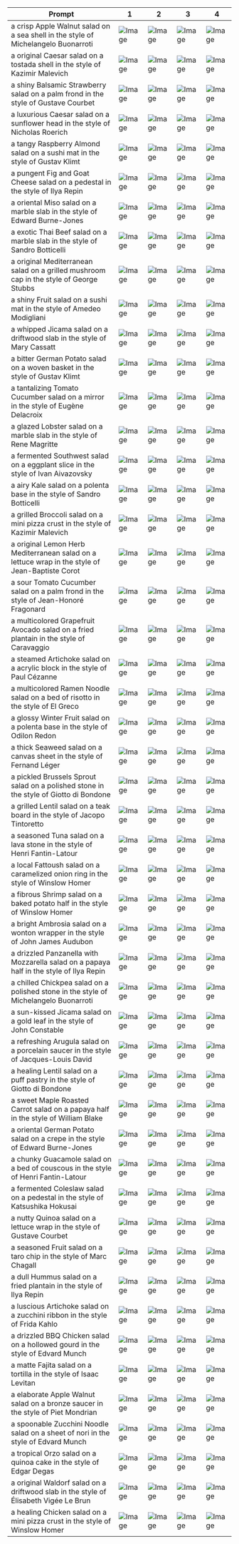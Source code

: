 | Prompt | 1 | 2 | 3 | 4 |
|-|-|-|-|-|
| a crisp Apple Walnut salad on a sea shell in the style of Michelangelo Buonarroti | ![Image](https://salad-benchmark-public-assets.s3.us-east-2.amazonaws.com/sdxl/27b316f7-b783-4807-a396-ab9c7926d813-0.jpg) | ![Image](https://salad-benchmark-public-assets.s3.us-east-2.amazonaws.com/sdxl/27b316f7-b783-4807-a396-ab9c7926d813-1.jpg) | ![Image](https://salad-benchmark-public-assets.s3.us-east-2.amazonaws.com/sdxl/27b316f7-b783-4807-a396-ab9c7926d813-2.jpg) | ![Image](https://salad-benchmark-public-assets.s3.us-east-2.amazonaws.com/sdxl/27b316f7-b783-4807-a396-ab9c7926d813-3.jpg) |
| a original Caesar salad on a tostada shell in the style of Kazimir Malevich | ![Image](https://salad-benchmark-public-assets.s3.us-east-2.amazonaws.com/sdxl/6be5e6ec-4657-4391-8e3b-6ae0d39266cb-0.jpg) | ![Image](https://salad-benchmark-public-assets.s3.us-east-2.amazonaws.com/sdxl/6be5e6ec-4657-4391-8e3b-6ae0d39266cb-1.jpg) | ![Image](https://salad-benchmark-public-assets.s3.us-east-2.amazonaws.com/sdxl/6be5e6ec-4657-4391-8e3b-6ae0d39266cb-2.jpg) | ![Image](https://salad-benchmark-public-assets.s3.us-east-2.amazonaws.com/sdxl/6be5e6ec-4657-4391-8e3b-6ae0d39266cb-3.jpg) |
| a shiny Balsamic Strawberry salad on a palm frond in the style of Gustave Courbet | ![Image](https://salad-benchmark-public-assets.s3.us-east-2.amazonaws.com/sdxl/19af5f8b-2d54-415d-a26d-4de45310b0eb-0.jpg) | ![Image](https://salad-benchmark-public-assets.s3.us-east-2.amazonaws.com/sdxl/19af5f8b-2d54-415d-a26d-4de45310b0eb-1.jpg) | ![Image](https://salad-benchmark-public-assets.s3.us-east-2.amazonaws.com/sdxl/19af5f8b-2d54-415d-a26d-4de45310b0eb-2.jpg) | ![Image](https://salad-benchmark-public-assets.s3.us-east-2.amazonaws.com/sdxl/19af5f8b-2d54-415d-a26d-4de45310b0eb-3.jpg) |
| a luxurious Caesar salad on a sunflower head in the style of Nicholas Roerich | ![Image](https://salad-benchmark-public-assets.s3.us-east-2.amazonaws.com/sdxl/32aa090c-902a-4827-9840-a414e99b700c-0.jpg) | ![Image](https://salad-benchmark-public-assets.s3.us-east-2.amazonaws.com/sdxl/32aa090c-902a-4827-9840-a414e99b700c-1.jpg) | ![Image](https://salad-benchmark-public-assets.s3.us-east-2.amazonaws.com/sdxl/32aa090c-902a-4827-9840-a414e99b700c-2.jpg) | ![Image](https://salad-benchmark-public-assets.s3.us-east-2.amazonaws.com/sdxl/32aa090c-902a-4827-9840-a414e99b700c-3.jpg) |
| a tangy Raspberry Almond salad on a sushi mat in the style of Gustav Klimt | ![Image](https://salad-benchmark-public-assets.s3.us-east-2.amazonaws.com/sdxl/b457342f-7d85-492b-b348-a709c0df5d22-0.jpg) | ![Image](https://salad-benchmark-public-assets.s3.us-east-2.amazonaws.com/sdxl/b457342f-7d85-492b-b348-a709c0df5d22-1.jpg) | ![Image](https://salad-benchmark-public-assets.s3.us-east-2.amazonaws.com/sdxl/b457342f-7d85-492b-b348-a709c0df5d22-2.jpg) | ![Image](https://salad-benchmark-public-assets.s3.us-east-2.amazonaws.com/sdxl/b457342f-7d85-492b-b348-a709c0df5d22-3.jpg) |
| a pungent Fig and Goat Cheese salad on a pedestal in the style of Ilya Repin | ![Image](https://salad-benchmark-public-assets.s3.us-east-2.amazonaws.com/sdxl/bbee2ae6-c68b-476f-8c2c-39d0c14f574a-0.jpg) | ![Image](https://salad-benchmark-public-assets.s3.us-east-2.amazonaws.com/sdxl/bbee2ae6-c68b-476f-8c2c-39d0c14f574a-1.jpg) | ![Image](https://salad-benchmark-public-assets.s3.us-east-2.amazonaws.com/sdxl/bbee2ae6-c68b-476f-8c2c-39d0c14f574a-2.jpg) | ![Image](https://salad-benchmark-public-assets.s3.us-east-2.amazonaws.com/sdxl/bbee2ae6-c68b-476f-8c2c-39d0c14f574a-3.jpg) |
| a oriental Miso salad on a marble slab in the style of Edward Burne-Jones | ![Image](https://salad-benchmark-public-assets.s3.us-east-2.amazonaws.com/sdxl/eef11e0b-f836-43ee-ace8-28e87b97ca56-0.jpg) | ![Image](https://salad-benchmark-public-assets.s3.us-east-2.amazonaws.com/sdxl/eef11e0b-f836-43ee-ace8-28e87b97ca56-1.jpg) | ![Image](https://salad-benchmark-public-assets.s3.us-east-2.amazonaws.com/sdxl/eef11e0b-f836-43ee-ace8-28e87b97ca56-2.jpg) | ![Image](https://salad-benchmark-public-assets.s3.us-east-2.amazonaws.com/sdxl/eef11e0b-f836-43ee-ace8-28e87b97ca56-3.jpg) |
| a exotic Thai Beef salad on a marble slab in the style of Sandro Botticelli | ![Image](https://salad-benchmark-public-assets.s3.us-east-2.amazonaws.com/sdxl/b4cc044a-f3b5-4c4f-951c-c4f1dc9f5137-0.jpg) | ![Image](https://salad-benchmark-public-assets.s3.us-east-2.amazonaws.com/sdxl/b4cc044a-f3b5-4c4f-951c-c4f1dc9f5137-1.jpg) | ![Image](https://salad-benchmark-public-assets.s3.us-east-2.amazonaws.com/sdxl/b4cc044a-f3b5-4c4f-951c-c4f1dc9f5137-2.jpg) | ![Image](https://salad-benchmark-public-assets.s3.us-east-2.amazonaws.com/sdxl/b4cc044a-f3b5-4c4f-951c-c4f1dc9f5137-3.jpg) |
| a original Mediterranean salad on a grilled mushroom cap in the style of George Stubbs | ![Image](https://salad-benchmark-public-assets.s3.us-east-2.amazonaws.com/sdxl/efc6948b-1a19-44a5-8668-5c301d095360-0.jpg) | ![Image](https://salad-benchmark-public-assets.s3.us-east-2.amazonaws.com/sdxl/efc6948b-1a19-44a5-8668-5c301d095360-1.jpg) | ![Image](https://salad-benchmark-public-assets.s3.us-east-2.amazonaws.com/sdxl/efc6948b-1a19-44a5-8668-5c301d095360-2.jpg) | ![Image](https://salad-benchmark-public-assets.s3.us-east-2.amazonaws.com/sdxl/efc6948b-1a19-44a5-8668-5c301d095360-3.jpg) |
| a shiny Fruit salad on a sushi mat in the style of Amedeo Modigliani | ![Image](https://salad-benchmark-public-assets.s3.us-east-2.amazonaws.com/sdxl/7678f427-7eb4-49ef-9889-315ff540f6b9-0.jpg) | ![Image](https://salad-benchmark-public-assets.s3.us-east-2.amazonaws.com/sdxl/7678f427-7eb4-49ef-9889-315ff540f6b9-1.jpg) | ![Image](https://salad-benchmark-public-assets.s3.us-east-2.amazonaws.com/sdxl/7678f427-7eb4-49ef-9889-315ff540f6b9-2.jpg) | ![Image](https://salad-benchmark-public-assets.s3.us-east-2.amazonaws.com/sdxl/7678f427-7eb4-49ef-9889-315ff540f6b9-3.jpg) |
| a whipped Jicama salad on a driftwood slab in the style of Mary Cassatt | ![Image](https://salad-benchmark-public-assets.s3.us-east-2.amazonaws.com/sdxl/f870db8e-cbee-4133-926e-447df3c31442-0.jpg) | ![Image](https://salad-benchmark-public-assets.s3.us-east-2.amazonaws.com/sdxl/f870db8e-cbee-4133-926e-447df3c31442-1.jpg) | ![Image](https://salad-benchmark-public-assets.s3.us-east-2.amazonaws.com/sdxl/f870db8e-cbee-4133-926e-447df3c31442-2.jpg) | ![Image](https://salad-benchmark-public-assets.s3.us-east-2.amazonaws.com/sdxl/f870db8e-cbee-4133-926e-447df3c31442-3.jpg) |
| a bitter German Potato salad on a woven basket in the style of Gustav Klimt | ![Image](https://salad-benchmark-public-assets.s3.us-east-2.amazonaws.com/sdxl/b901932e-7636-426c-972e-fbe29add9d90-0.jpg) | ![Image](https://salad-benchmark-public-assets.s3.us-east-2.amazonaws.com/sdxl/b901932e-7636-426c-972e-fbe29add9d90-1.jpg) | ![Image](https://salad-benchmark-public-assets.s3.us-east-2.amazonaws.com/sdxl/b901932e-7636-426c-972e-fbe29add9d90-2.jpg) | ![Image](https://salad-benchmark-public-assets.s3.us-east-2.amazonaws.com/sdxl/b901932e-7636-426c-972e-fbe29add9d90-3.jpg) |
| a tantalizing Tomato Cucumber salad on a mirror in the style of Eugène Delacroix | ![Image](https://salad-benchmark-public-assets.s3.us-east-2.amazonaws.com/sdxl/3c5557be-1e07-4469-a277-a0a987dc6234-0.jpg) | ![Image](https://salad-benchmark-public-assets.s3.us-east-2.amazonaws.com/sdxl/3c5557be-1e07-4469-a277-a0a987dc6234-1.jpg) | ![Image](https://salad-benchmark-public-assets.s3.us-east-2.amazonaws.com/sdxl/3c5557be-1e07-4469-a277-a0a987dc6234-2.jpg) | ![Image](https://salad-benchmark-public-assets.s3.us-east-2.amazonaws.com/sdxl/3c5557be-1e07-4469-a277-a0a987dc6234-3.jpg) |
| a glazed Lobster salad on a marble slab in the style of Rene Magritte | ![Image](https://salad-benchmark-public-assets.s3.us-east-2.amazonaws.com/sdxl/1aae42c5-71a0-471c-bf25-1260089e77f6-0.jpg) | ![Image](https://salad-benchmark-public-assets.s3.us-east-2.amazonaws.com/sdxl/1aae42c5-71a0-471c-bf25-1260089e77f6-1.jpg) | ![Image](https://salad-benchmark-public-assets.s3.us-east-2.amazonaws.com/sdxl/1aae42c5-71a0-471c-bf25-1260089e77f6-2.jpg) | ![Image](https://salad-benchmark-public-assets.s3.us-east-2.amazonaws.com/sdxl/1aae42c5-71a0-471c-bf25-1260089e77f6-3.jpg) |
| a fermented Southwest salad on a eggplant slice in the style of Ivan Aivazovsky | ![Image](https://salad-benchmark-public-assets.s3.us-east-2.amazonaws.com/sdxl/6f040d5d-ab5a-4df2-b407-1f9caafbb752-0.jpg) | ![Image](https://salad-benchmark-public-assets.s3.us-east-2.amazonaws.com/sdxl/6f040d5d-ab5a-4df2-b407-1f9caafbb752-1.jpg) | ![Image](https://salad-benchmark-public-assets.s3.us-east-2.amazonaws.com/sdxl/6f040d5d-ab5a-4df2-b407-1f9caafbb752-2.jpg) | ![Image](https://salad-benchmark-public-assets.s3.us-east-2.amazonaws.com/sdxl/6f040d5d-ab5a-4df2-b407-1f9caafbb752-3.jpg) |
| a airy Kale salad on a polenta base in the style of Sandro Botticelli | ![Image](https://salad-benchmark-public-assets.s3.us-east-2.amazonaws.com/sdxl/a59abdf5-053e-4b41-9486-08f15609ce16-0.jpg) | ![Image](https://salad-benchmark-public-assets.s3.us-east-2.amazonaws.com/sdxl/a59abdf5-053e-4b41-9486-08f15609ce16-1.jpg) | ![Image](https://salad-benchmark-public-assets.s3.us-east-2.amazonaws.com/sdxl/a59abdf5-053e-4b41-9486-08f15609ce16-2.jpg) | ![Image](https://salad-benchmark-public-assets.s3.us-east-2.amazonaws.com/sdxl/a59abdf5-053e-4b41-9486-08f15609ce16-3.jpg) |
| a grilled Broccoli salad on a mini pizza crust in the style of Kazimir Malevich | ![Image](https://salad-benchmark-public-assets.s3.us-east-2.amazonaws.com/sdxl/2d00d3e4-66a9-4dfc-b40a-921eb37c1089-0.jpg) | ![Image](https://salad-benchmark-public-assets.s3.us-east-2.amazonaws.com/sdxl/2d00d3e4-66a9-4dfc-b40a-921eb37c1089-1.jpg) | ![Image](https://salad-benchmark-public-assets.s3.us-east-2.amazonaws.com/sdxl/2d00d3e4-66a9-4dfc-b40a-921eb37c1089-2.jpg) | ![Image](https://salad-benchmark-public-assets.s3.us-east-2.amazonaws.com/sdxl/2d00d3e4-66a9-4dfc-b40a-921eb37c1089-3.jpg) |
| a original Lemon Herb Mediterranean salad on a lettuce wrap in the style of Jean-Baptiste Corot | ![Image](https://salad-benchmark-public-assets.s3.us-east-2.amazonaws.com/sdxl/e2908795-56ba-4933-bb2b-0c87961c03e4-0.jpg) | ![Image](https://salad-benchmark-public-assets.s3.us-east-2.amazonaws.com/sdxl/e2908795-56ba-4933-bb2b-0c87961c03e4-1.jpg) | ![Image](https://salad-benchmark-public-assets.s3.us-east-2.amazonaws.com/sdxl/e2908795-56ba-4933-bb2b-0c87961c03e4-2.jpg) | ![Image](https://salad-benchmark-public-assets.s3.us-east-2.amazonaws.com/sdxl/e2908795-56ba-4933-bb2b-0c87961c03e4-3.jpg) |
| a sour Tomato Cucumber salad on a palm frond in the style of Jean-Honoré Fragonard | ![Image](https://salad-benchmark-public-assets.s3.us-east-2.amazonaws.com/sdxl/78901141-b3f2-4e1c-9569-cf1b2e994d33-0.jpg) | ![Image](https://salad-benchmark-public-assets.s3.us-east-2.amazonaws.com/sdxl/78901141-b3f2-4e1c-9569-cf1b2e994d33-1.jpg) | ![Image](https://salad-benchmark-public-assets.s3.us-east-2.amazonaws.com/sdxl/78901141-b3f2-4e1c-9569-cf1b2e994d33-2.jpg) | ![Image](https://salad-benchmark-public-assets.s3.us-east-2.amazonaws.com/sdxl/78901141-b3f2-4e1c-9569-cf1b2e994d33-3.jpg) |
| a multicolored Grapefruit Avocado salad on a fried plantain in the style of Caravaggio | ![Image](https://salad-benchmark-public-assets.s3.us-east-2.amazonaws.com/sdxl/6328df24-d680-4c92-868e-0e4169f34c86-0.jpg) | ![Image](https://salad-benchmark-public-assets.s3.us-east-2.amazonaws.com/sdxl/6328df24-d680-4c92-868e-0e4169f34c86-1.jpg) | ![Image](https://salad-benchmark-public-assets.s3.us-east-2.amazonaws.com/sdxl/6328df24-d680-4c92-868e-0e4169f34c86-2.jpg) | ![Image](https://salad-benchmark-public-assets.s3.us-east-2.amazonaws.com/sdxl/6328df24-d680-4c92-868e-0e4169f34c86-3.jpg) |
| a steamed Artichoke salad on a acrylic block in the style of Paul Cézanne | ![Image](https://salad-benchmark-public-assets.s3.us-east-2.amazonaws.com/sdxl/a281fa03-a178-40b2-882a-1ce62dd5399f-0.jpg) | ![Image](https://salad-benchmark-public-assets.s3.us-east-2.amazonaws.com/sdxl/a281fa03-a178-40b2-882a-1ce62dd5399f-1.jpg) | ![Image](https://salad-benchmark-public-assets.s3.us-east-2.amazonaws.com/sdxl/a281fa03-a178-40b2-882a-1ce62dd5399f-2.jpg) | ![Image](https://salad-benchmark-public-assets.s3.us-east-2.amazonaws.com/sdxl/a281fa03-a178-40b2-882a-1ce62dd5399f-3.jpg) |
| a multicolored Ramen Noodle salad on a bed of risotto in the style of El Greco | ![Image](https://salad-benchmark-public-assets.s3.us-east-2.amazonaws.com/sdxl/e7785ec8-fb21-46b5-be04-3bfd9433d445-0.jpg) | ![Image](https://salad-benchmark-public-assets.s3.us-east-2.amazonaws.com/sdxl/e7785ec8-fb21-46b5-be04-3bfd9433d445-1.jpg) | ![Image](https://salad-benchmark-public-assets.s3.us-east-2.amazonaws.com/sdxl/e7785ec8-fb21-46b5-be04-3bfd9433d445-2.jpg) | ![Image](https://salad-benchmark-public-assets.s3.us-east-2.amazonaws.com/sdxl/e7785ec8-fb21-46b5-be04-3bfd9433d445-3.jpg) |
| a glossy Winter Fruit salad on a polenta base in the style of Odilon Redon | ![Image](https://salad-benchmark-public-assets.s3.us-east-2.amazonaws.com/sdxl/3ea525cd-3657-461e-95f7-c229a552fb99-0.jpg) | ![Image](https://salad-benchmark-public-assets.s3.us-east-2.amazonaws.com/sdxl/3ea525cd-3657-461e-95f7-c229a552fb99-1.jpg) | ![Image](https://salad-benchmark-public-assets.s3.us-east-2.amazonaws.com/sdxl/3ea525cd-3657-461e-95f7-c229a552fb99-2.jpg) | ![Image](https://salad-benchmark-public-assets.s3.us-east-2.amazonaws.com/sdxl/3ea525cd-3657-461e-95f7-c229a552fb99-3.jpg) |
| a thick Seaweed salad on a canvas sheet in the style of Fernand Léger | ![Image](https://salad-benchmark-public-assets.s3.us-east-2.amazonaws.com/sdxl/0116fce8-5b96-4690-ae7b-8ad67c1e9565-0.jpg) | ![Image](https://salad-benchmark-public-assets.s3.us-east-2.amazonaws.com/sdxl/0116fce8-5b96-4690-ae7b-8ad67c1e9565-1.jpg) | ![Image](https://salad-benchmark-public-assets.s3.us-east-2.amazonaws.com/sdxl/0116fce8-5b96-4690-ae7b-8ad67c1e9565-2.jpg) | ![Image](https://salad-benchmark-public-assets.s3.us-east-2.amazonaws.com/sdxl/0116fce8-5b96-4690-ae7b-8ad67c1e9565-3.jpg) |
| a pickled Brussels Sprout salad on a polished stone in the style of Giotto di Bondone | ![Image](https://salad-benchmark-public-assets.s3.us-east-2.amazonaws.com/sdxl/d3c79c71-0363-4d4c-8861-4cb618591bea-0.jpg) | ![Image](https://salad-benchmark-public-assets.s3.us-east-2.amazonaws.com/sdxl/d3c79c71-0363-4d4c-8861-4cb618591bea-1.jpg) | ![Image](https://salad-benchmark-public-assets.s3.us-east-2.amazonaws.com/sdxl/d3c79c71-0363-4d4c-8861-4cb618591bea-2.jpg) | ![Image](https://salad-benchmark-public-assets.s3.us-east-2.amazonaws.com/sdxl/d3c79c71-0363-4d4c-8861-4cb618591bea-3.jpg) |
| a grilled Lentil salad on a teak board in the style of Jacopo Tintoretto | ![Image](https://salad-benchmark-public-assets.s3.us-east-2.amazonaws.com/sdxl/98c81393-7d60-47ac-93fe-0ca0e7fe47b1-0.jpg) | ![Image](https://salad-benchmark-public-assets.s3.us-east-2.amazonaws.com/sdxl/98c81393-7d60-47ac-93fe-0ca0e7fe47b1-1.jpg) | ![Image](https://salad-benchmark-public-assets.s3.us-east-2.amazonaws.com/sdxl/98c81393-7d60-47ac-93fe-0ca0e7fe47b1-2.jpg) | ![Image](https://salad-benchmark-public-assets.s3.us-east-2.amazonaws.com/sdxl/98c81393-7d60-47ac-93fe-0ca0e7fe47b1-3.jpg) |
| a seasoned Tuna salad on a lava stone in the style of Henri Fantin-Latour | ![Image](https://salad-benchmark-public-assets.s3.us-east-2.amazonaws.com/sdxl/989fba69-d3a9-4d03-93cc-31023b93eefa-0.jpg) | ![Image](https://salad-benchmark-public-assets.s3.us-east-2.amazonaws.com/sdxl/989fba69-d3a9-4d03-93cc-31023b93eefa-1.jpg) | ![Image](https://salad-benchmark-public-assets.s3.us-east-2.amazonaws.com/sdxl/989fba69-d3a9-4d03-93cc-31023b93eefa-2.jpg) | ![Image](https://salad-benchmark-public-assets.s3.us-east-2.amazonaws.com/sdxl/989fba69-d3a9-4d03-93cc-31023b93eefa-3.jpg) |
| a local Fattoush salad on a caramelized onion ring in the style of Winslow Homer | ![Image](https://salad-benchmark-public-assets.s3.us-east-2.amazonaws.com/sdxl/6303e2de-4d05-4d0b-81c9-03bd5011183e-0.jpg) | ![Image](https://salad-benchmark-public-assets.s3.us-east-2.amazonaws.com/sdxl/6303e2de-4d05-4d0b-81c9-03bd5011183e-1.jpg) | ![Image](https://salad-benchmark-public-assets.s3.us-east-2.amazonaws.com/sdxl/6303e2de-4d05-4d0b-81c9-03bd5011183e-2.jpg) | ![Image](https://salad-benchmark-public-assets.s3.us-east-2.amazonaws.com/sdxl/6303e2de-4d05-4d0b-81c9-03bd5011183e-3.jpg) |
| a fibrous Shrimp salad on a baked potato half in the style of Winslow Homer | ![Image](https://salad-benchmark-public-assets.s3.us-east-2.amazonaws.com/sdxl/18eea7ce-dfa7-40d9-8903-7d8b04c8a949-0.jpg) | ![Image](https://salad-benchmark-public-assets.s3.us-east-2.amazonaws.com/sdxl/18eea7ce-dfa7-40d9-8903-7d8b04c8a949-1.jpg) | ![Image](https://salad-benchmark-public-assets.s3.us-east-2.amazonaws.com/sdxl/18eea7ce-dfa7-40d9-8903-7d8b04c8a949-2.jpg) | ![Image](https://salad-benchmark-public-assets.s3.us-east-2.amazonaws.com/sdxl/18eea7ce-dfa7-40d9-8903-7d8b04c8a949-3.jpg) |
| a bright Ambrosia salad on a wonton wrapper in the style of John James Audubon | ![Image](https://salad-benchmark-public-assets.s3.us-east-2.amazonaws.com/sdxl/3f3a4e5f-ecf0-45fa-8df8-1d369aaddd05-0.jpg) | ![Image](https://salad-benchmark-public-assets.s3.us-east-2.amazonaws.com/sdxl/3f3a4e5f-ecf0-45fa-8df8-1d369aaddd05-1.jpg) | ![Image](https://salad-benchmark-public-assets.s3.us-east-2.amazonaws.com/sdxl/3f3a4e5f-ecf0-45fa-8df8-1d369aaddd05-2.jpg) | ![Image](https://salad-benchmark-public-assets.s3.us-east-2.amazonaws.com/sdxl/3f3a4e5f-ecf0-45fa-8df8-1d369aaddd05-3.jpg) |
| a drizzled Panzanella with Mozzarella salad on a papaya half in the style of Ilya Repin | ![Image](https://salad-benchmark-public-assets.s3.us-east-2.amazonaws.com/sdxl/e9211931-45e4-4cd6-9057-d68b2df78d9e-0.jpg) | ![Image](https://salad-benchmark-public-assets.s3.us-east-2.amazonaws.com/sdxl/e9211931-45e4-4cd6-9057-d68b2df78d9e-1.jpg) | ![Image](https://salad-benchmark-public-assets.s3.us-east-2.amazonaws.com/sdxl/e9211931-45e4-4cd6-9057-d68b2df78d9e-2.jpg) | ![Image](https://salad-benchmark-public-assets.s3.us-east-2.amazonaws.com/sdxl/e9211931-45e4-4cd6-9057-d68b2df78d9e-3.jpg) |
| a chilled Chickpea salad on a polished stone in the style of Michelangelo Buonarroti | ![Image](https://salad-benchmark-public-assets.s3.us-east-2.amazonaws.com/sdxl/5544d770-b569-400a-be7c-5d05f844c632-0.jpg) | ![Image](https://salad-benchmark-public-assets.s3.us-east-2.amazonaws.com/sdxl/5544d770-b569-400a-be7c-5d05f844c632-1.jpg) | ![Image](https://salad-benchmark-public-assets.s3.us-east-2.amazonaws.com/sdxl/5544d770-b569-400a-be7c-5d05f844c632-2.jpg) | ![Image](https://salad-benchmark-public-assets.s3.us-east-2.amazonaws.com/sdxl/5544d770-b569-400a-be7c-5d05f844c632-3.jpg) |
| a sun-kissed Jicama salad on a gold leaf in the style of John Constable | ![Image](https://salad-benchmark-public-assets.s3.us-east-2.amazonaws.com/sdxl/19260307-a8d5-4dfe-a172-20c448639891-0.jpg) | ![Image](https://salad-benchmark-public-assets.s3.us-east-2.amazonaws.com/sdxl/19260307-a8d5-4dfe-a172-20c448639891-1.jpg) | ![Image](https://salad-benchmark-public-assets.s3.us-east-2.amazonaws.com/sdxl/19260307-a8d5-4dfe-a172-20c448639891-2.jpg) | ![Image](https://salad-benchmark-public-assets.s3.us-east-2.amazonaws.com/sdxl/19260307-a8d5-4dfe-a172-20c448639891-3.jpg) |
| a refreshing Arugula salad on a porcelain saucer in the style of Jacques-Louis David | ![Image](https://salad-benchmark-public-assets.s3.us-east-2.amazonaws.com/sdxl/fdbe8600-3144-47d6-aede-a89d040e017a-0.jpg) | ![Image](https://salad-benchmark-public-assets.s3.us-east-2.amazonaws.com/sdxl/fdbe8600-3144-47d6-aede-a89d040e017a-1.jpg) | ![Image](https://salad-benchmark-public-assets.s3.us-east-2.amazonaws.com/sdxl/fdbe8600-3144-47d6-aede-a89d040e017a-2.jpg) | ![Image](https://salad-benchmark-public-assets.s3.us-east-2.amazonaws.com/sdxl/fdbe8600-3144-47d6-aede-a89d040e017a-3.jpg) |
| a healing Lentil salad on a puff pastry in the style of Giotto di Bondone | ![Image](https://salad-benchmark-public-assets.s3.us-east-2.amazonaws.com/sdxl/302ab349-3188-4664-8d4d-a960c490dba0-0.jpg) | ![Image](https://salad-benchmark-public-assets.s3.us-east-2.amazonaws.com/sdxl/302ab349-3188-4664-8d4d-a960c490dba0-1.jpg) | ![Image](https://salad-benchmark-public-assets.s3.us-east-2.amazonaws.com/sdxl/302ab349-3188-4664-8d4d-a960c490dba0-2.jpg) | ![Image](https://salad-benchmark-public-assets.s3.us-east-2.amazonaws.com/sdxl/302ab349-3188-4664-8d4d-a960c490dba0-3.jpg) |
| a sweet Maple Roasted Carrot salad on a papaya half in the style of William Blake | ![Image](https://salad-benchmark-public-assets.s3.us-east-2.amazonaws.com/sdxl/d2edee70-2735-4c08-afbf-9f478fcae150-0.jpg) | ![Image](https://salad-benchmark-public-assets.s3.us-east-2.amazonaws.com/sdxl/d2edee70-2735-4c08-afbf-9f478fcae150-1.jpg) | ![Image](https://salad-benchmark-public-assets.s3.us-east-2.amazonaws.com/sdxl/d2edee70-2735-4c08-afbf-9f478fcae150-2.jpg) | ![Image](https://salad-benchmark-public-assets.s3.us-east-2.amazonaws.com/sdxl/d2edee70-2735-4c08-afbf-9f478fcae150-3.jpg) |
| a oriental German Potato salad on a crepe in the style of Edward Burne-Jones | ![Image](https://salad-benchmark-public-assets.s3.us-east-2.amazonaws.com/sdxl/1f72d8b8-f8a8-4eb1-a563-e146a62f9bc8-0.jpg) | ![Image](https://salad-benchmark-public-assets.s3.us-east-2.amazonaws.com/sdxl/1f72d8b8-f8a8-4eb1-a563-e146a62f9bc8-1.jpg) | ![Image](https://salad-benchmark-public-assets.s3.us-east-2.amazonaws.com/sdxl/1f72d8b8-f8a8-4eb1-a563-e146a62f9bc8-2.jpg) | ![Image](https://salad-benchmark-public-assets.s3.us-east-2.amazonaws.com/sdxl/1f72d8b8-f8a8-4eb1-a563-e146a62f9bc8-3.jpg) |
| a chunky Guacamole salad on a bed of couscous in the style of Henri Fantin-Latour | ![Image](https://salad-benchmark-public-assets.s3.us-east-2.amazonaws.com/sdxl/3717eff7-7f97-417a-9c14-1f39cb39977a-0.jpg) | ![Image](https://salad-benchmark-public-assets.s3.us-east-2.amazonaws.com/sdxl/3717eff7-7f97-417a-9c14-1f39cb39977a-1.jpg) | ![Image](https://salad-benchmark-public-assets.s3.us-east-2.amazonaws.com/sdxl/3717eff7-7f97-417a-9c14-1f39cb39977a-2.jpg) | ![Image](https://salad-benchmark-public-assets.s3.us-east-2.amazonaws.com/sdxl/3717eff7-7f97-417a-9c14-1f39cb39977a-3.jpg) |
| a fermented Coleslaw salad on a pedestal in the style of Katsushika Hokusai | ![Image](https://salad-benchmark-public-assets.s3.us-east-2.amazonaws.com/sdxl/d83313ae-a126-4922-b294-9982ec8661fe-0.jpg) | ![Image](https://salad-benchmark-public-assets.s3.us-east-2.amazonaws.com/sdxl/d83313ae-a126-4922-b294-9982ec8661fe-1.jpg) | ![Image](https://salad-benchmark-public-assets.s3.us-east-2.amazonaws.com/sdxl/d83313ae-a126-4922-b294-9982ec8661fe-2.jpg) | ![Image](https://salad-benchmark-public-assets.s3.us-east-2.amazonaws.com/sdxl/d83313ae-a126-4922-b294-9982ec8661fe-3.jpg) |
| a nutty Quinoa salad on a lettuce wrap in the style of Gustave Courbet | ![Image](https://salad-benchmark-public-assets.s3.us-east-2.amazonaws.com/sdxl/f72a58e0-9c0f-4e5f-a816-7f9cc557eb52-0.jpg) | ![Image](https://salad-benchmark-public-assets.s3.us-east-2.amazonaws.com/sdxl/f72a58e0-9c0f-4e5f-a816-7f9cc557eb52-1.jpg) | ![Image](https://salad-benchmark-public-assets.s3.us-east-2.amazonaws.com/sdxl/f72a58e0-9c0f-4e5f-a816-7f9cc557eb52-2.jpg) | ![Image](https://salad-benchmark-public-assets.s3.us-east-2.amazonaws.com/sdxl/f72a58e0-9c0f-4e5f-a816-7f9cc557eb52-3.jpg) |
| a seasoned Fruit salad on a taro chip in the style of Marc Chagall | ![Image](https://salad-benchmark-public-assets.s3.us-east-2.amazonaws.com/sdxl/191df28d-9084-4d25-8bc8-dbaab5cd6370-0.jpg) | ![Image](https://salad-benchmark-public-assets.s3.us-east-2.amazonaws.com/sdxl/191df28d-9084-4d25-8bc8-dbaab5cd6370-1.jpg) | ![Image](https://salad-benchmark-public-assets.s3.us-east-2.amazonaws.com/sdxl/191df28d-9084-4d25-8bc8-dbaab5cd6370-2.jpg) | ![Image](https://salad-benchmark-public-assets.s3.us-east-2.amazonaws.com/sdxl/191df28d-9084-4d25-8bc8-dbaab5cd6370-3.jpg) |
| a dull Hummus salad on a fried plantain in the style of Ilya Repin | ![Image](https://salad-benchmark-public-assets.s3.us-east-2.amazonaws.com/sdxl/5ec3676d-ee5b-474a-af19-7d81a27f78c8-0.jpg) | ![Image](https://salad-benchmark-public-assets.s3.us-east-2.amazonaws.com/sdxl/5ec3676d-ee5b-474a-af19-7d81a27f78c8-1.jpg) | ![Image](https://salad-benchmark-public-assets.s3.us-east-2.amazonaws.com/sdxl/5ec3676d-ee5b-474a-af19-7d81a27f78c8-2.jpg) | ![Image](https://salad-benchmark-public-assets.s3.us-east-2.amazonaws.com/sdxl/5ec3676d-ee5b-474a-af19-7d81a27f78c8-3.jpg) |
| a luscious Artichoke salad on a zucchini ribbon in the style of Frida Kahlo | ![Image](https://salad-benchmark-public-assets.s3.us-east-2.amazonaws.com/sdxl/47b34735-9814-4e51-a88e-d03785136d22-0.jpg) | ![Image](https://salad-benchmark-public-assets.s3.us-east-2.amazonaws.com/sdxl/47b34735-9814-4e51-a88e-d03785136d22-1.jpg) | ![Image](https://salad-benchmark-public-assets.s3.us-east-2.amazonaws.com/sdxl/47b34735-9814-4e51-a88e-d03785136d22-2.jpg) | ![Image](https://salad-benchmark-public-assets.s3.us-east-2.amazonaws.com/sdxl/47b34735-9814-4e51-a88e-d03785136d22-3.jpg) |
| a drizzled BBQ Chicken salad on a hollowed gourd in the style of Edvard Munch | ![Image](https://salad-benchmark-public-assets.s3.us-east-2.amazonaws.com/sdxl/7bb87be6-a4f4-424f-81d0-43764c91b18e-0.jpg) | ![Image](https://salad-benchmark-public-assets.s3.us-east-2.amazonaws.com/sdxl/7bb87be6-a4f4-424f-81d0-43764c91b18e-1.jpg) | ![Image](https://salad-benchmark-public-assets.s3.us-east-2.amazonaws.com/sdxl/7bb87be6-a4f4-424f-81d0-43764c91b18e-2.jpg) | ![Image](https://salad-benchmark-public-assets.s3.us-east-2.amazonaws.com/sdxl/7bb87be6-a4f4-424f-81d0-43764c91b18e-3.jpg) |
| a matte Fajita salad on a tortilla in the style of Isaac Levitan | ![Image](https://salad-benchmark-public-assets.s3.us-east-2.amazonaws.com/sdxl/43d97af2-c8ee-4279-94cf-9df0ae5669dd-0.jpg) | ![Image](https://salad-benchmark-public-assets.s3.us-east-2.amazonaws.com/sdxl/43d97af2-c8ee-4279-94cf-9df0ae5669dd-1.jpg) | ![Image](https://salad-benchmark-public-assets.s3.us-east-2.amazonaws.com/sdxl/43d97af2-c8ee-4279-94cf-9df0ae5669dd-2.jpg) | ![Image](https://salad-benchmark-public-assets.s3.us-east-2.amazonaws.com/sdxl/43d97af2-c8ee-4279-94cf-9df0ae5669dd-3.jpg) |
| a elaborate Apple Walnut salad on a bronze saucer in the style of Piet Mondrian | ![Image](https://salad-benchmark-public-assets.s3.us-east-2.amazonaws.com/sdxl/1c153636-709d-49e7-bad2-1694d7402077-0.jpg) | ![Image](https://salad-benchmark-public-assets.s3.us-east-2.amazonaws.com/sdxl/1c153636-709d-49e7-bad2-1694d7402077-1.jpg) | ![Image](https://salad-benchmark-public-assets.s3.us-east-2.amazonaws.com/sdxl/1c153636-709d-49e7-bad2-1694d7402077-2.jpg) | ![Image](https://salad-benchmark-public-assets.s3.us-east-2.amazonaws.com/sdxl/1c153636-709d-49e7-bad2-1694d7402077-3.jpg) |
| a spoonable Zucchini Noodle salad on a sheet of nori in the style of Edvard Munch | ![Image](https://salad-benchmark-public-assets.s3.us-east-2.amazonaws.com/sdxl/04fce938-6fe6-4c10-8752-6a078584f698-0.jpg) | ![Image](https://salad-benchmark-public-assets.s3.us-east-2.amazonaws.com/sdxl/04fce938-6fe6-4c10-8752-6a078584f698-1.jpg) | ![Image](https://salad-benchmark-public-assets.s3.us-east-2.amazonaws.com/sdxl/04fce938-6fe6-4c10-8752-6a078584f698-2.jpg) | ![Image](https://salad-benchmark-public-assets.s3.us-east-2.amazonaws.com/sdxl/04fce938-6fe6-4c10-8752-6a078584f698-3.jpg) |
| a tropical Orzo salad on a quinoa cake in the style of Edgar Degas | ![Image](https://salad-benchmark-public-assets.s3.us-east-2.amazonaws.com/sdxl/0745dfa1-5302-4739-b5bb-3d002e9eeccb-0.jpg) | ![Image](https://salad-benchmark-public-assets.s3.us-east-2.amazonaws.com/sdxl/0745dfa1-5302-4739-b5bb-3d002e9eeccb-1.jpg) | ![Image](https://salad-benchmark-public-assets.s3.us-east-2.amazonaws.com/sdxl/0745dfa1-5302-4739-b5bb-3d002e9eeccb-2.jpg) | ![Image](https://salad-benchmark-public-assets.s3.us-east-2.amazonaws.com/sdxl/0745dfa1-5302-4739-b5bb-3d002e9eeccb-3.jpg) |
| a original Waldorf salad on a driftwood slab in the style of Élisabeth Vigée Le Brun | ![Image](https://salad-benchmark-public-assets.s3.us-east-2.amazonaws.com/sdxl/3daaaf94-0803-4ca5-b47f-d72916323df3-0.jpg) | ![Image](https://salad-benchmark-public-assets.s3.us-east-2.amazonaws.com/sdxl/3daaaf94-0803-4ca5-b47f-d72916323df3-1.jpg) | ![Image](https://salad-benchmark-public-assets.s3.us-east-2.amazonaws.com/sdxl/3daaaf94-0803-4ca5-b47f-d72916323df3-2.jpg) | ![Image](https://salad-benchmark-public-assets.s3.us-east-2.amazonaws.com/sdxl/3daaaf94-0803-4ca5-b47f-d72916323df3-3.jpg) |
| a healing Chicken salad on a mini pizza crust in the style of Winslow Homer | ![Image](https://salad-benchmark-public-assets.s3.us-east-2.amazonaws.com/sdxl/0d97541a-1af3-46cd-aa17-4afcee7585ab-0.jpg) | ![Image](https://salad-benchmark-public-assets.s3.us-east-2.amazonaws.com/sdxl/0d97541a-1af3-46cd-aa17-4afcee7585ab-1.jpg) | ![Image](https://salad-benchmark-public-assets.s3.us-east-2.amazonaws.com/sdxl/0d97541a-1af3-46cd-aa17-4afcee7585ab-2.jpg) | ![Image](https://salad-benchmark-public-assets.s3.us-east-2.amazonaws.com/sdxl/0d97541a-1af3-46cd-aa17-4afcee7585ab-3.jpg) |
